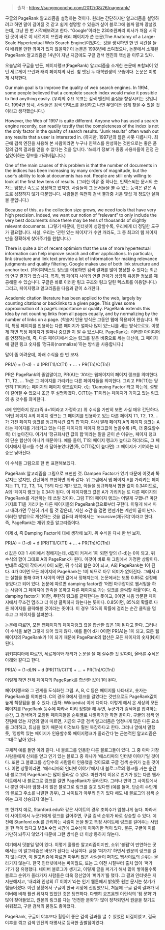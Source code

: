 ---
---

> 출처 : https://sungmooncho.com/2012/08/26/pagerank/

구글의 PageRank 알고리즘을 설명하는 것이다. 원리는 간단하지만 알고리즘을 설명하려고 하면 말이 길어질 것 같고 쉽게 설명할 수 있을까 싶어 블로그에 쓸까 말까 망설였는데, 그냥 한 번 시작해보려고 한다. “Google”이라는 230조원짜리 회사가 처음 시작된 곳이 바로 이 세르게이 브린과 래리 페이지가 쓴 논문(The Anatomy of a Large-Scale Hypertextual Web Search Engine)이었다는 것을 생각하면 한 번 시간을 들여 배워볼 만한 의미가 있지 않을까? 이 논문은 1998년에 쓰여졌으나, 논문에서 소개된 PageRank 알고리즘은 14년이 지난 지금에도 구글 검색 엔진의 핵심을 이루고 있다.


오늘날의 구글을 만든, 페이지랭크(PageRank) 알고리즘을 소개한 논문에 포함되어 있던 세르게이 브린과 래리 페이지의 사진. 참 앳된 두 대학원생의 모습이다.
논문은 이렇게 시작한다.

Our main goal is to improve the quality of web search engines. In 1994, some people believed that a complete search index would make it possible to find anything easily. (우리의 주요 목표는 검색 엔진의 품질을 향상시키는 것입니다. 1994년 당시, 사람들은 검색 인덱스를 완성하고 나면 무엇이든 쉽게 찾을 수 있을 것이라고 생각했습니다.)

However, the Web of 1997 is quite different. Anyone who has used a search engine recently, can readily testify that the completeness of the index is not the only factor in the quality of search results. “Junk results” often wash out any results that a user is interested in. (하지만, 1997년의 웹은 사뭇 다릅니다. 최근에 검색 엔진을 사용해 본 사람이라면 누구나 인덱스를 완성하는 것만으로는 좋은 품질의 검색 결과를 얻을 수 없다는 것을 압니다. ‘쓰레기 정보’가 종종 사용자들이 진정 관심있어하는 정보를 가려버립니다.)

One of the main causes of this problem is that the number of documents in the indices has been increasing by many orders of magnitude, but the user’s ability to look at documents has not. People are still only willing to look at the first few tens of results. (그러한 이유 중 하나는, 인덱스되는 문서의 숫자는 엄청난 속도로 성장하고 있지만, 사람들이 그 문서들을 볼 수 있는 능력은 같은 속도로 성장하지 않기 때문입니다. 사람들은 여전히 검색 결과중 처음 몇십 개 정도만 살펴볼 뿐입니다.)

Because of this, as the collection size grows, we need tools that have very high precision. Indeed, we want our notion of “relevant” to only include the very best documents since there may be tens of thousands of slightly relevant documents. (그렇기 때문에, 인터넷이 성장할수록, 우리에게 더 정밀한 도구가 필요합니다. 사실, 우리는 ‘관련 있는 페이지’가 수만 개라도, 그 중 최고의 웹 페이지만을 정확하게 찾아주기를 원합니다.)

There is quite a bit of recent optimism that the use of more hypertextual information can help improve search and other applications. In particular, link structure and link text provide a lot of information for making relevance judgments and quality filtering. Google makes use of both link structure and anchor text. (하이퍼텍스트 정보를 이용하면 검색 결과를 많이 향상할 수 있다는 최근의 연구 결과가 있습니다. 특히, 웹 페이지 사이의 연결 관계가 상당히 유용한 정보를 제공해줄 수 있습니다. 구글은 바로 이러한 링크 구조와 링크 달린 텍스트를 이용합니다.)
그리고, 페이지랭크 알고리즘을 다음과 같이 소개한다.

Academic citation literature has been applied to the web, largely by counting citations or backlinks to a given page. This gives some approximation of a page’s importance or quality. PageRank extends this idea by not counting links from all pages equally, and by normalizing by the number of links on a page. (학술지 인용 방식은 그동안 웹에 적용되어 왔습니다. 특히, 특정 페이지를 인용하는 다른 페이지가 얼마나 많이 있느냐를 세는 방식으로요. 이렇게 하면 특정 페이지가 얼마나 중요한 지 알 수 있스니다. PageRank는 이러한 아이디어를 연장하는데, 즉, 다른 페이지에서 오는 링크를 같은 비중으로 세는 대신에, 그 페이지에 걸린 링크 숫자를 ‘정규화(normalize)’하는 방식을 사용합니다.)

말이 좀 어려운데, 아래 수식을 한 번 보자.

PR(A) = (1-d) + d (PR(T1)/C(T1) + … + PR(Tn)/C(Tn))

PR은 PageRank의 줄임말이고, PR(A)는 ‘A’라는 웹페이지의 페이지 랭크를 의미한다. T1, T2, … Tn은 그 페이지를 가리키는 다른 페이지들을 의미한다. 그리고  PR(T1)는 당연히 T1이라는 페이지의 페이지 랭크값이다. d는 ‘Damping Factor’라고 하는데, 설명이 길어질 수 있으니 조금 후 설명하겠다. C(T1)는 T1이라는 페이지가 가지고 있는 링크의 총 갯수를 의미한다.

d에 연연하지 않고(즉 d=1이라고 가정하고) 위 수식을 가만히 보면 사실 매우 간단하다. ‘어떤 페이지 A의 페이지 랭크는 그 페이지를 인용하고 있는 다른 페이지 T1, T2, T3, .. 가 가진 페이지 랭크를 정규화시킨 값의 합‘이다. 다시 말해 페이지 A의 페이지 랭크는 A라는 페이지를 가리키고 있는 다른 페이지의 페이지 랭크값이 높을수록 (즉, 더 중요할수록) 더 높아진다. 여기서 ‘정규화시킨 값의 합‘이라는 말을 굳이 쓴 이유는, 페이지 랭크의 단순 합산이 아니기 때문이다. 예를 들어, T1의 페이지 랭크가 높다고 하더라도, 그 페이지에서 링크를 수천 개 달아놓았다면(즉, C(T1)값이 높다면) 그 페이지가 기여하는 비중은 낮아진다.

이 수식을 그림으로 한 번 표현해보겠다.


PageRank 알고리즘을 그림으로 표현한 것. Dampen Factor가 있기 때문에 이것과 똑같지는 않지만, 간단하게 표현하면 위와 같다.
위 그림에서 웹 페이지 A를 가리키는 페이지는 T1, T2, T3, T4, T5의 다섯 개가 있고, 이들을 정규화해서 합한 값이 0.34이므로, A의 ‘페이지 랭크’는 0.34가 된다. 이 페이지랭크 값은 A가 가리키는 또 다른 페이지의 PageRank를 계산하는 데 쓰일 것이다. 그럼 T1의 페이지 랭크는 어떻게 구했나? 마찬가지로 T1을 가리키는 다른 페이지들의 PageRank값으로부터 구한다. 이렇게 해서 파고 내려가면 무한히 가게 될 것 같은데, ‘제한 조건’을 걸면 언젠가는 계산이 끝이 난다. 이러한 방법으로 계산하는 것을 컴퓨터 과학에서는 ‘recursive(재귀적)‘이라고 한다. 즉, PageRank는 재귀 호출 알고리즘이다.

이제 d, 즉 Damping Factor에 대해 생각해 보자. 위 수식을 다시 한 번 보자.

PR(A) = (1-d) + d (PR(T1)/C(T1) + … + PR(Tn)/C(Tn))

d 값은 0과 1 사이에서 정해지는데, d값이 커져서 1이 되면 앞의 (1-d)는 0이 되고, 뒤 수식의 합이 그대로 A의 PageRank가 된다. 이것이 바로 위 그림에서 가정한 상황이다. 반대로 d값이 작아져서 0이 되면, 뒤 수식의 합은 0이 되고, A의 PageRank는 1이 된다. d가 0이면 모든 페이지의 PageRank는 1이 되므로 아무 의미가 없어진다. 그래서 d는 실험을 통해 0과 1 사이의 어떤 값에서 정해지는데, 논문에서는 보통 0.85로 설정해놓았다고 되어 있다. 논문에 따르면 damping factor란 ‘어떤 마구잡이로 웹서핑을 하는 사람이 그 페이지에 만족을 못하고 다른 페이지로 가는 링크를 클릭할 확률‘이다. 즉, damping factor가 1이면, 무한히 링크를 클릭한다는 뜻이고, 0이면 처음 방문한 페이지에서 무조건 멈추고 더 이상 클릭하지 않는다는 뜻이다. 0.85이면, 85%의 확률로 다른 페이지를 클릭해볼 것이라는 뜻이다. 이 경우 15%의 확률에 걸리는 순간 클릭을 멈추고 그 페이지를 살펴본다.

논문에 따르면, 모든 웹페이지의 페이지랭크 값을 합산한 값은 1이 된다고 한다. 그러나 이 수식을 보면 그렇게 되어 있지 않다. 예를 들어 d가 0이면 PR(A)는 1이 되고, 모든 웹페이지의 PageRank가 1이 되기 때문에 PageRank의 합산은 모든 페이지의 숫자(N)이 된다.

위키피디아에 따르면, 세르게이와 래리가 논문을 쓸 때 실수한 것 같다며, 올바른 수식은 아래와 같다고 한다.

PR(A) = (1-d)/N + d (PR(T1)/C(T1) + … + PR(Tn)/C(Tn))

이렇게 하면 전체 페이지의 PageRank를 합산한 값이 1이 된다.


페이지랭크와 그 관계를 도식화한 그림. A, B, C 등은 페이지를 나타내고, 숫자는 PageRank를 의미한다. C의 경우 B에서 링크를 걸었다는 것만으로도 PageRank값이 높게 책정됨을 볼 수 있다. (출처: Wikipedia)
이게 다이다. 이렇게 해서 온 세상의 모든 페이지를 PageRank 등수에 따라서 미리 정렬을 해 두면, 누군가가 검색어를 입력하는 순간, 그 검색어가 포함된 페이지들을 순위별로 나열하기만 하면 끝이다. 구글의 검색 엔진팀에 있는 지인의 말에 따르면, 지금의 구글 검색 알고리즘은 엄청나게 많은 다른 요소를 고려하고, 튜닝을 했기 때문에 이것보다 훨씬 복잡하다고 한다. 그러나 앞에서 말했듯, ‘영향력 있는 페이지가 인용할수록 페이지랭크가 올라간다‘는 근본적인 알고리즘은 그대로 남아 있다.

구체적 예를 들면 이와 같다. 내 블로그를 인용한 다른 블로그들이 있다. 그 중 아마 가장 사람들에게 신뢰를 얻고 인기 있는 블로그 중 하나가 ‘에스티마의 인터넷 이야기‘일 것이다. 또한 그 블로그를 상당수의 사람들이 인용했을 것이므로 구글 검색 순위가 높을 것이다. 이런 상황이라면, ‘에스티마의 인터넷 이야기’에서 내 블로그로의 링크를 거는 순간 내 블로그의 PageRank는 많이 올라갈 수 있다. 마찬가지 이유로 인기가 있는 다른 웹사이트에서 내 블로그로 링크를 걸면 PageRank가 올라간다. 그러나 만약 그 사이트에서 나 뿐만 아니라 엄청나게 많은 블로그로 링크를 걸고 있다면 (예를 들어, 단순히 수만개의 블로그 주소를 나열한 경우), 그 사이트가 아무리 인기 있다 해도 내 블로그의 검색 순위는 크게 상승되지 않는다.

또 한가지 예로, Stanford.edu와 같은 사이트의 경우 조회수가 엄청나게 높다. 따라서 이 사이트에서 누군가에게 링크를 걸어주면, 구글 검색 순위가 바로 상승할 수 있다. 예전에 Stanford.edu를 관리하는 사람이 돈을 받고 특정 사이트에 링크를 걸어주는 사업을 한 적이 있다고 MBA 수업 시간에 교수님이 이야기한 적이 있다. 물론, 구글이 이를 가만히 놔두지 않았기 때문에 그런 방식은 더 이상 통하지 않는다.

여기에서 덧붙일 말이 있다. 이렇게 훌륭한 알고리즘이지만, 소위 ‘불펌’이 만연하는 곳에서는 이 알고리즘은 바보가 된다는 사실이다. 글을 ‘퍼가기’ 하면서 원문의 링크를 걸지 않는다면, 이 알고리즘에 따르면 아무리 많은 사람들이 퍼가도 웹사이트의 순위는 올라가지 않는다. 한국 인터넷에서는 싸이월드, 또는 그 이전 시절부터 출처 없이 ‘퍼가기’가 참 유행했다. 네이버 블로그가 생기고, 이렇게 글을 퍼가기 해서 많이 쌓아둘수록 블로그 순위가 올라가자 사람들은 더욱 정신없이 ‘퍼가기’를 했다. 그 결과 인터넷은 지저분해지고, ‘내리와 인성의 IT 이야기‘라는 인기 웹툰에서 밝혔듯 원본 문서는 찾기가 힘들어졌다. 이런 상황에서 구글이 한국 시장에 진입했으니, 처음에 구글 검색 결과가 네이버에 비해 훨씬 뒤쳐져 있었던 것은 당연하다. 다행히 요즈음엔 이런식의 ‘펌 문화’가 많이 잦아들었고, 원본의 링크를 다는 ‘건전한 문화’가 많이 정착되면서 원글을 찾기도 쉬워졌고, 구글 검색의 품질도 좋아졌다.

PageRank, 구글이 야후보다 월등히 좋은 검색 결과를 낼 수 있었던 비결이었고, 결국 야후를 꺾고 검색 엔진의 대명사로 등극한 출발점이었다.
